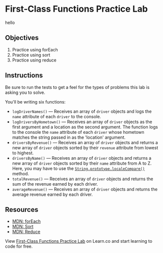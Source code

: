 # First-Class Functions Practice Lab

hello

## Objectives
1. Practice using forEach
2. Practice using sort
3. Practice using reduce

## Instructions
Be sure to run the tests to get a feel for the types of problems this lab is
asking you to solve.

You'll be writing six functions:
* `logDriverNames()` — Receives an array of `driver` objects and logs the `name` attribute of each `driver` to the console.
* `logDriversByHometown()` — Receives an array of `driver` objects as the first argument and a location as the second argument. The function logs to the console the `name` attribute of each `driver` whose hometown matches the string passed in as the 'location' argument.
* `driversByRevenue()` — Receives an array of `driver` objects and returns a new array of `driver` objects sorted by their `revenue` attribute from lowest to highest.
* `driversByName()` — Receives an array of `driver` objects and returns a new array of `driver` objects sorted by their `name` attribute from A to Z. Here, you may have to use the [`String.prototype.localeCompare()`](https://developer.mozilla.org/en-US/docs/Web/JavaScript/Reference/Global_Objects/String/localeCompare) method.
* `totalRevenue()` — Receives an array of `driver` objects and returns the sum of the revenue earned by each driver.
* `averageRevenue()` — Receives an array of `driver` objects and returns the average revenue earned by each driver.

## Resources
- [MDN: forEach](https://developer.mozilla.org/en-US/docs/Web/JavaScript/Reference/Global_Objects/Array/forEach)
- [MDN: Sort](https://developer.mozilla.org/en-US/docs/Web/JavaScript/Reference/Global_Objects/Array/sort)
- [MDN: Reduce](https://developer.mozilla.org/en-US/docs/Web/JavaScript/Reference/Global_Objects/Array/Reduce)

<p class='util--hide'>View <a href='https://learn.co/lessons/js-advanced-first-class-functions-practice-lab'>First-Class Functions Practice Lab</a> on Learn.co and start learning to code for free.</p>
